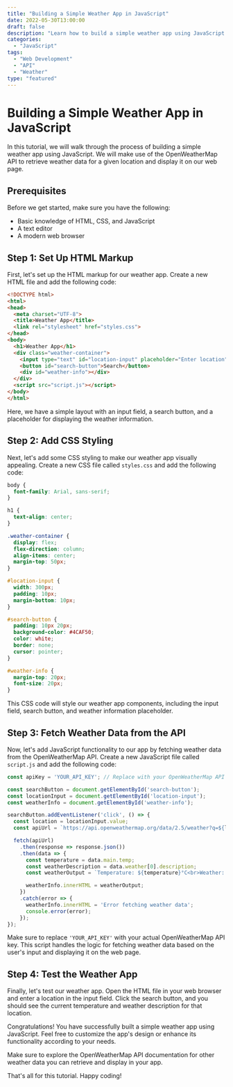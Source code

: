 ```yaml
---
title: "Building a Simple Weather App in JavaScript"
date: 2022-05-30T13:00:00
draft: false
description: "Learn how to build a simple weather app using JavaScript."
categories:
  - "JavaScript"
tags:
  - "Web Development"
  - "API"
  - "Weather"
type: "featured"
---
```


# Building a Simple Weather App in JavaScript

In this tutorial, we will walk through the process of building a simple weather app using JavaScript. We will make use of the OpenWeatherMap API to retrieve weather data for a given location and display it on our web page.

## Prerequisites

Before we get started, make sure you have the following:

- Basic knowledge of HTML, CSS, and JavaScript
- A text editor
- A modern web browser

## Step 1: Set Up HTML Markup

First, let's set up the HTML markup for our weather app. Create a new HTML file and add the following code:

```html
<!DOCTYPE html>
<html>
<head>
  <meta charset="UTF-8">
  <title>Weather App</title>
  <link rel="stylesheet" href="styles.css">
</head>
<body>
  <h1>Weather App</h1>
  <div class="weather-container">
    <input type="text" id="location-input" placeholder="Enter location">
    <button id="search-button">Search</button>
    <div id="weather-info"></div>
  </div>
  <script src="script.js"></script>
</body>
</html>
```

Here, we have a simple layout with an input field, a search button, and a placeholder for displaying the weather information.

## Step 2: Add CSS Styling

Next, let's add some CSS styling to make our weather app visually appealing. Create a new CSS file called `styles.css` and add the following code:

```css
body {
  font-family: Arial, sans-serif;
}

h1 {
  text-align: center;
}

.weather-container {
  display: flex;
  flex-direction: column;
  align-items: center;
  margin-top: 50px;
}

#location-input {
  width: 300px;
  padding: 10px;
  margin-bottom: 10px;
}

#search-button {
  padding: 10px 20px;
  background-color: #4CAF50;
  color: white;
  border: none;
  cursor: pointer;
}

#weather-info {
  margin-top: 20px;
  font-size: 20px;
}
```

This CSS code will style our weather app components, including the input field, search button, and weather information placeholder.

## Step 3: Fetch Weather Data from the API

Now, let's add JavaScript functionality to our app by fetching weather data from the OpenWeatherMap API. Create a new JavaScript file called `script.js` and add the following code:

```javascript
const apiKey = 'YOUR_API_KEY'; // Replace with your OpenWeatherMap API key

const searchButton = document.getElementById('search-button');
const locationInput = document.getElementById('location-input');
const weatherInfo = document.getElementById('weather-info');

searchButton.addEventListener('click', () => {
  const location = locationInput.value;
  const apiUrl = `https://api.openweathermap.org/data/2.5/weather?q=${location}&appid=${apiKey}&units=metric`;

  fetch(apiUrl)
    .then(response => response.json())
    .then(data => {
      const temperature = data.main.temp;
      const weatherDescription = data.weather[0].description;
      const weatherOutput = `Temperature: ${temperature}°C<br>Weather: ${weatherDescription}`;

      weatherInfo.innerHTML = weatherOutput;
    })
    .catch(error => {
      weatherInfo.innerHTML = 'Error fetching weather data';
      console.error(error);
    });
});
```

Make sure to replace `'YOUR_API_KEY'` with your actual OpenWeatherMap API key. This script handles the logic for fetching weather data based on the user's input and displaying it on the web page.

## Step 4: Test the Weather App

Finally, let's test our weather app. Open the HTML file in your web browser and enter a location in the input field. Click the search button, and you should see the current temperature and weather description for that location.

Congratulations! You have successfully built a simple weather app using JavaScript. Feel free to customize the app's design or enhance its functionality according to your needs.

Make sure to explore the OpenWeatherMap API documentation for other weather data you can retrieve and display in your app.

That's all for this tutorial. Happy coding!

